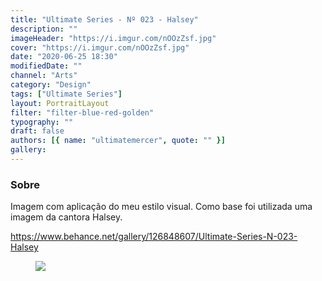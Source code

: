 ```yaml
---
title: "Ultimate Series - Nº 023 - Halsey"
description: ""
imageHeader: "https://i.imgur.com/nOOzZsf.jpg"
cover: "https://i.imgur.com/nOOzZsf.jpg"
date: "2020-06-25 18:30"
modifiedDate: ""
channel: "Arts"
category: "Design"
tags: ["Ultimate Series"]
layout: PortraitLayout
filter: "filter-blue-red-golden"
typography: ""
draft: false
authors: [{ name: "ultimatemercer", quote: "" }]
gallery:
---
```


### Sobre

Imagem com aplicação do meu estilo visual. Como base foi utilizada uma imagem da cantora Halsey.

https://www.behance.net/gallery/126848607/Ultimate-Series-N-023-Halsey

<figure>
<img src="https://i.imgur.com/nOOzZsf.jpg" className="max-w-none mx-auto block"/>
</figure>
